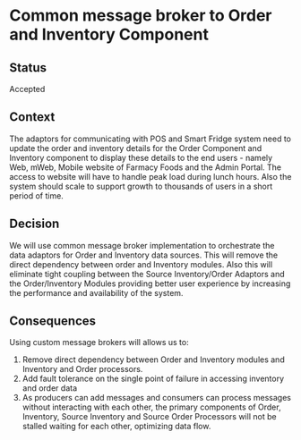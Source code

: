 # Common message broker to Order and Inventory Component

## Status
Accepted

## Context
The adaptors for communicating with POS and Smart Fridge system need to update the order and inventory details for the Order Component and Inventory component to display these details to the end users - namely Web, mWeb, Mobile website of Farmacy Foods and the Admin Portal.
The access to website will have to handle peak load during lunch hours.
Also the system should scale to support growth to thousands of users in a short period of time.

## Decision
We will use common message broker implementation to orchestrate the data adaptors for Order and Inventory data sources. This will remove the direct dependency between order and Inventory modules.
Also this will eliminate tight coupling between the Source Inventory/Order Adaptors and the Order/Inventory Modules providing better user experience by increasing the performance and availability of the system.

## Consequences
Using custom message brokers will allows us to:
1. Remove direct dependency between Order and Inventory modules and Inventory and Order processors.
2. Add fault tolerance on the single point of failure in accessing inventory and order data
3. As producers can add messages and consumers can process messages without interacting with each other, the primary components of Order, Inventory, Source Inventory and Source Order Processors will not be stalled waiting for each other, optimizing data flow.
